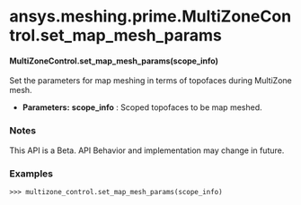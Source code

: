 # ansys.meshing.prime.MultiZoneControl.set_map_mesh_params

#### MultiZoneControl.set_map_mesh_params(scope_info)

Set the parameters for map meshing in terms of topofaces during MultiZone mesh.

* **Parameters:**
  **scope_info**
  : Scoped topofaces to be map meshed.

### Notes

This API is a Beta. API Behavior and implementation may change in future.

### Examples

```pycon
>>> multizone_control.set_map_mesh_params(scope_info)
```

<!-- !! processed by numpydoc !! -->
